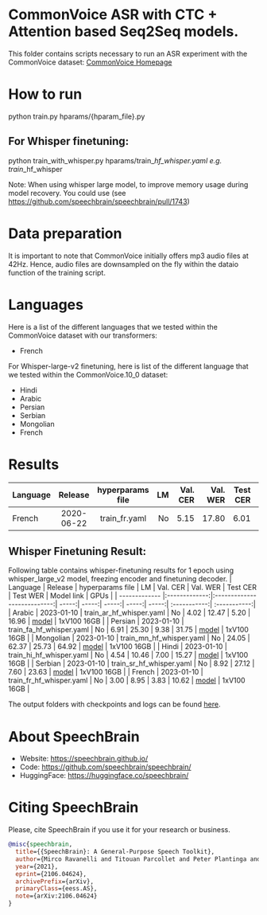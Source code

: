# CommonVoice ASR with CTC + Attention based Seq2Seq models.
This folder contains scripts necessary to run an ASR experiment with the CommonVoice dataset: [CommonVoice Homepage](https://commonvoice.mozilla.org/)

# How to run
python train.py hparams/{hparam_file}.py

## For Whisper finetuning:

python train_with_whisper.py hparams/train_<locale>_hf_whisper.yaml e.g. train_<locale>_hf_whisper

Note: When using whisper large model, to improve memory usage during model recovery. You could use (see https://github.com/speechbrain/speechbrain/pull/1743)

# Data preparation
It is important to note that CommonVoice initially offers mp3 audio files at 42Hz. Hence, audio files are downsampled on the fly within the dataio function of the training script.

# Languages
Here is a list of the different languages that we tested within the CommonVoice dataset
with our transformers:
- French

For Whisper-large-v2 finetuning, here is list of the different language that we tested  within the CommonVoice.10_0 dataset:
- Hindi
- Arabic
- Persian
- Serbian
- Mongolian
- French


# Results

| Language | Release | hyperparams file | LM | Val. CER | Val. WER | Test CER | Test WER | Model link | GPUs |
| ------------- |:-------------:|:---------------------------:| -----:| -----:| -----:| -----:| -----:| :-----------:| :-----------:|
| French | 2020-06-22 | train_fr.yaml | No | 5.15 | 17.80 | 6.01 | 19.21 | [model](https://drive.google.com/drive/folders/12ny6daoz1Ze1MmgLrsqf352AXvhwob6d?usp=sharing) | 1xV100 16GB |

## Whisper Finetuning Result:
Following table contains whisper-finetuning results for 1 epoch using whisper_large_v2 model, freezing encoder and finetuning decoder.
| Language | Release | hyperparams file | LM | Val. CER | Val. WER | Test CER | Test WER | Model link | GPUs |
| ------------- |:-------------:|:---------------------------:| -----:| -----:| -----:| -----:| -----:| :-----------:| :-----------:|
| Arabic | 2023-01-10 | train_ar_hf_whisper.yaml | No | 4.02 | 12.47 | 5.20 | 16.96 | [model](https://drive.google.com/drive/folders/10mYPYfj9NpDNAa0nO16Zd_K1bIEUOIpx?usp=sharing) | 1xV100 16GB |
| Persian | 2023-01-10 | train_fa_hf_whisper.yaml | No | 6.91 | 25.30 | 9.38 | 31.75 | [model](https://drive.google.com/drive/folders/1nzMMYmB5SxMKsFUk-rM9_ijcqzia8pX7?usp=sharing) | 1xV100 16GB |
| Mongolian | 2023-01-10 | train_mn_hf_whisper.yaml | No | 24.05 | 62.37 | 25.73 | 64.92 | [model](https://drive.google.com/drive/folders/10E2xclgNx_6BFxNmv9i1HorBNnsMveP_?usp=sharing) | 1xV100 16GB |
| Hindi | 2023-01-10 | train_hi_hf_whisper.yaml | No | 4.54 | 10.46 | 7.00 | 15.27 | [model](https://drive.google.com/drive/folders/11PKCsyIE703mmDv6n6n_UnD0bUgMPbg_?usp=sharing) | 1xV100 16GB |
| Serbian | 2023-01-10 | train_sr_hf_whisper.yaml | No | 8.92 | 27.12 |  7.60 | 23.63 | [model](https://drive.google.com/drive/folders/1QG67qoekEB29jBd9knt8stLJD4T_xgG7?usp=sharing) | 1xV100 16GB |
| French | 2023-01-10 | train_fr_hf_whisper.yaml | No | 3.00 | 8.95 | 3.83 | 10.62 | [model](https://drive.google.com/drive/folders/1_iI_G-pMYNeyLsvmHPgNR6gPi8zazkF4?usp=sharing) | 1xV100 16GB |

The output folders with checkpoints and logs can be found [here](https://drive.google.com/drive/folders/11NMzY0zV-NqJmPMyZfC3RtT64bYe-G_O?usp=sharing).

# **About SpeechBrain**
- Website: https://speechbrain.github.io/
- Code: https://github.com/speechbrain/speechbrain/
- HuggingFace: https://huggingface.co/speechbrain/


# **Citing SpeechBrain**
Please, cite SpeechBrain if you use it for your research or business.

```bibtex
@misc{speechbrain,
  title={{SpeechBrain}: A General-Purpose Speech Toolkit},
  author={Mirco Ravanelli and Titouan Parcollet and Peter Plantinga and Aku Rouhe and Samuele Cornell and Loren Lugosch and Cem Subakan and Nauman Dawalatabad and Abdelwahab Heba and Jianyuan Zhong and Ju-Chieh Chou and Sung-Lin Yeh and Szu-Wei Fu and Chien-Feng Liao and Elena Rastorgueva and François Grondin and William Aris and Hwidong Na and Yan Gao and Renato De Mori and Yoshua Bengio},
  year={2021},
  eprint={2106.04624},
  archivePrefix={arXiv},
  primaryClass={eess.AS},
  note={arXiv:2106.04624}
}
```
